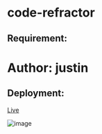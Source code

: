 # code-refractor

## Requirement:


# Author: justin

## Deployment: 
[Live](https://justiny8.github.io/code-refractor/#social-media-marketing)


![image](https://user-images.githubusercontent.com/104675479/194754858-879e88fb-a28b-4d68-9b83-1744e2f0e8cf.png)
